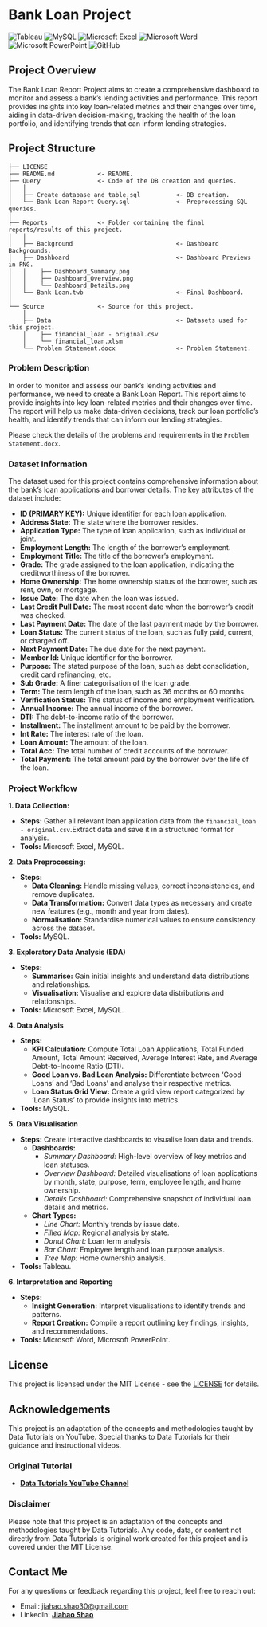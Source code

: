 # Bank Loan Project

![Tableau](https://img.shields.io/badge/Tableau-E97627?style=for-the-badge&logo=Tableau&logoColor=white)
![MySQL](https://img.shields.io/badge/MySQL-005C84?style=for-the-badge&logo=mysql&logoColor=white)
![Microsoft Excel](https://img.shields.io/badge/Microsoft_Excel-217346?style=for-the-badge&logo=microsoft-excel&logoColor=white)
![Microsoft Word](https://img.shields.io/badge/Microsoft_Word-2B579A?style=for-the-badge&logo=microsoft-word&logoColor=white)
![Microsoft PowerPoint](https://img.shields.io/badge/Microsoft_PowerPoint-B7472A?style=for-the-badge&logo=microsoft-powerpoint&logoColor=white)
![GitHub](https://img.shields.io/badge/github-%23121011.svg?style=for-the-badge&logo=github&logoColor=white)

## Project Overview
The Bank Loan Report Project aims to create a comprehensive dashboard to monitor and assess a bank’s lending activities and performance. This report provides insights into key loan-related metrics and their changes over time, aiding in data-driven decision-making, tracking the health of the loan portfolio, and identifying trends that can inform lending strategies.

## Project Structure

    ├── LICENSE
    ├── README.md            <- README.
    ├── Query                <- Code of the DB creation and queries.
    │   │
    │   ├── Create database and table.sql          <- DB creation.
    │   └── Bank Loan Report Query.sql             <- Preprocessing SQL queries.
    │ 
    ├── Reports              <- Folder containing the final reports/results of this project.
    │   │
    │   ├── Background                             <- Dashboard Backgrounds.
    │   ├── Dashboard                              <- Dashboard Previews in PNG.
    │   │    ├── Dashboard_Summary.png
    │   │    ├── Dashboard_Overview.png
    │   │    └── Dashboard_Details.png
    │   └── Bank Loan.twb                          <- Final Dashboard.
    │   
    └── Source               <- Source for this project.
        │
        ├── Data                                   <- Datasets used for this project.
        │    ├── financial_loan - original.csv
        │    └── financial_loan.xlsm
        └── Problem Statement.docx                 <- Problem Statement.

### Problem Description
In order to monitor and assess our bank’s lending activities and performance, we need to create a Bank Loan Report. This report aims to provide insights into key loan-related metrics and their changes over time. The report will help us make data-driven decisions, track our loan portfolio’s health, and identify trends that can inform our lending strategies.

Please check the details of the problems and requirements in the `Problem Statement.docx`.

### Dataset Information

The dataset used for this project contains comprehensive information about the bank’s loan applications and borrower details. The key attributes of the dataset include:

- **ID (PRIMARY KEY):** Unique identifier for each loan application.
- **Address State:** The state where the borrower resides.
- **Application Type:** The type of loan application, such as individual or joint.
- **Employment Length:** The length of the borrower’s employment.
- **Employment Title:** The title of the borrower’s employment.
- **Grade:** The grade assigned to the loan application, indicating the creditworthiness of the borrower.
- **Home Ownership:** The home ownership status of the borrower, such as rent, own, or mortgage.
- **Issue Date:** The date when the loan was issued.
- **Last Credit Pull Date:** The most recent date when the borrower’s credit was checked.
- **Last Payment Date:** The date of the last payment made by the borrower.
- **Loan Status:** The current status of the loan, such as fully paid, current, or charged off.
- **Next Payment Date:** The due date for the next payment.
- **Member Id:** Unique identifier for the borrower.
- **Purpose:** The stated purpose of the loan, such as debt consolidation, credit card refinancing, etc.
- **Sub Grade:** A finer categorisation of the loan grade.
- **Term:** The term length of the loan, such as 36 months or 60 months.
- **Verification Status:** The status of income and employment verification.
- **Annual Income:** The annual income of the borrower.
- **DTI:** The debt-to-income ratio of the borrower.
- **Installment:** The installment amount to be paid by the borrower.
- **Int Rate:** The interest rate of the loan.
- **Loan Amount:** The amount of the loan.
- **Total Acc:** The total number of credit accounts of the borrower.
- **Total Payment:** The total amount paid by the borrower over the life of the loan.

### Project Workflow
**1. Data Collection:**
- **Steps:** Gather all relevant loan application data from the `financial_loan - original.csv`.Extract data and save it in a structured format for analysis.
- **Tools:** Microsoft Excel, MySQL.

**2. Data Preprocessing:**
- **Steps:**
  - **Data Cleaning:** Handle missing values, correct inconsistencies, and remove duplicates.
  - **Data Transformation:** Convert data types as necessary and create new features (e.g., month and year from dates).
  - **Normalisation:** Standardise numerical values to ensure consistency across the dataset.
- **Tools:** MySQL.

**3. Exploratory Data Analysis (EDA)**
- **Steps:**
  - **Summarise:** Gain initial insights and understand data distributions and relationships.
  - **Visualisation:** Visualise and explore data distributions and relationships.
- **Tools:** Microsoft Excel, MySQL.

**4. Data Analysis**
- **Steps:**
  - **KPI Calculation:** Compute Total Loan Applications, Total Funded Amount, Total Amount Received, Average Interest Rate, and Average Debt-to-Income Ratio (DTI).
  - **Good Loan vs. Bad Loan Analysis:** Differentiate between ‘Good Loans’ and ‘Bad Loans’ and analyse their respective metrics.
  - **Loan Status Grid View:** Create a grid view report categorized by ‘Loan Status’ to provide insights into metrics.
- **Tools:** MySQL.

**5. Data Visualisation**
- **Steps:** Create interactive dashboards to visualise loan data and trends.
  - **Dashboards:**
    - *Summary Dashboard:* High-level overview of key metrics and loan statuses.
    - *Overview Dashboard:* Detailed visualisations of loan applications by month, state, purpose, term, employee length, and home ownership.
    - *Details Dashboard:* Comprehensive snapshot of individual loan details and metrics.
  - **Chart Types:**
    - *Line Chart:* Monthly trends by issue date.
    - *Filled Map:* Regional analysis by state.
    - *Donut Chart:* Loan term analysis.
    - *Bar Chart:* Employee length and loan purpose analysis.
    - *Tree Map:* Home ownership analysis.
- **Tools:** Tableau.

**6. Interpretation and Reporting**
- **Steps:**
  - **Insight Generation:** Interpret visualisations to identify trends and patterns.
  - **Report Creation:** Compile a report outlining key findings, insights, and recommendations.
- **Tools:** Microsoft Word, Microsoft PowerPoint.

## License
This project is licensed under the MIT License - see the [LICENSE](LICENSE) for details.

## Acknowledgements
This project is an adaptation of the concepts and methodologies taught by Data Tutorials on YouTube. Special thanks to Data Tutorials for their guidance and instructional videos.

### Original Tutorial
- <b>[Data Tutorials YouTube Channel](https://www.youtube.com/watch?v=7S5vkJVuaHc)</b>

### Disclaimer
Please note that this project is an adaptation of the concepts and methodologies taught by Data Tutorials. Any code, data, or content not directly from Data Tutorials is original work created for this project and is covered under the MIT License.

## Contact Me
For any questions or feedback regarding this project, feel free to reach out:
- Email: jiahao.shao30@gmail.com
- LinkedIn: <b>[Jiahao Shao](https://www.linkedin.com/in/shao-jiahao)</b>
